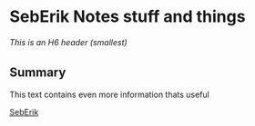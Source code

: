 # SebErik Notes stuff and things
###### This is an H6 header (smallest)

## Summary

This text contains even more information thats useful

[SebErik ](https://github.com/erik-mackie)